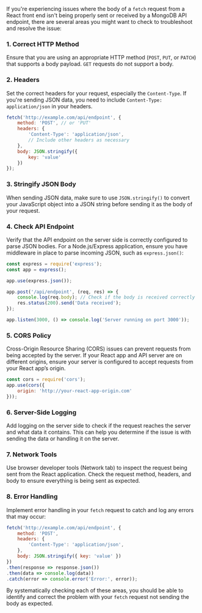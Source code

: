 If you're experiencing issues where the body of a `fetch` request from a React front end isn't being properly sent or received by a MongoDB API endpoint, there are several areas you might want to check to troubleshoot and resolve the issue:

### 1. **Correct HTTP Method**

Ensure that you are using an appropriate HTTP method (`POST`, `PUT`, or `PATCH`) that supports a body payload. `GET` requests do not support a body.

### 2. **Headers**

Set the correct headers for your request, especially the `Content-Type`. If you're sending JSON data, you need to include `Content-Type: application/json` in your headers.



```javascript
fetch('http://example.com/api/endpoint', {
    method: 'POST', // or 'PUT'
    headers: {
        'Content-Type': 'application/json',
        // Include other headers as necessary
    },
    body: JSON.stringify({
        key: 'value'
    })
});

```
### 3. **Stringify JSON Body**

When sending JSON data, make sure to use `JSON.stringify()` to convert your JavaScript object into a JSON string before sending it as the body of your request.

### 4. **Check API Endpoint**

Verify that the API endpoint on the server side is correctly configured to parse JSON bodies. For a Node.js/Express application, ensure you have middleware in place to parse incoming JSON, such as `express.json()`:



```javascript
const express = require('express');
const app = express();

app.use(express.json());

app.post('/api/endpoint', (req, res) => {
    console.log(req.body); // Check if the body is received correctly
    res.status(200).send('Data received');
});

app.listen(3000, () => console.log('Server running on port 3000'));

```
### 5. **CORS Policy**

Cross-Origin Resource Sharing (CORS) issues can prevent requests from being accepted by the server. If your React app and API server are on different origins, ensure your server is configured to accept requests from your React app’s origin.


```javascript
const cors = require('cors');
app.use(cors({
    origin: 'http://your-react-app-origin.com'
}));

```
### 6. **Server-Side Logging**

Add logging on the server side to check if the request reaches the server and what data it contains. This can help you determine if the issue is with sending the data or handling it on the server.

### 7. **Network Tools**

Use browser developer tools (Network tab) to inspect the request being sent from the React application. Check the request method, headers, and body to ensure everything is being sent as expected.

### 8. **Error Handling**

Implement error handling in your `fetch` request to catch and log any errors that may occur:


```javascript
fetch('http://example.com/api/endpoint', {
    method: 'POST',
    headers: {
        'Content-Type': 'application/json',
    },
    body: JSON.stringify({ key: 'value' })
})
.then(response => response.json())
.then(data => console.log(data))
.catch(error => console.error('Error:', error));

```
By systematically checking each of these areas, you should be able to identify and correct the problem with your `fetch` request not sending the body as expected.